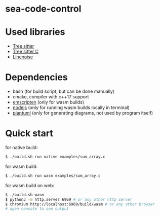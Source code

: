 # sea-code-control


# Used libraries
- [Tree sitter](https://github.com/tree-sitter/tree-sitter/)
- [Tree sitter C](https://github.com/tree-sitter/tree-sitter-c)
- [Linenoise](https://github.com/yhirose/cpp-linenoise)

# Dependencies
- bash (for build script, but can be done manually)
- cmake, compiler with c++17 support
- [emscripten](https://emscripten.org/) (only for wasm builds)
- [nodejs](https://nodejs.org/en/) (only for running wasm builds locally in terminal)
- [plantuml](https://plantuml.com/) (only for generating diagrams, not used by program itself)

# Quick start
for native build:

```bash
$ ./build.sh run native examples/sum_array.c
```

for wasm build:

```bash
$ ./build.sh run wasm examples/sum_array.c
```

for wasm build on web:

```bash
$ ./build.sh wasm
$ python3 -m http.server 6969 # or any other http server 
$ chromium http://localhost:6969/build/wasm # or any other browser
# open console to see output
```


